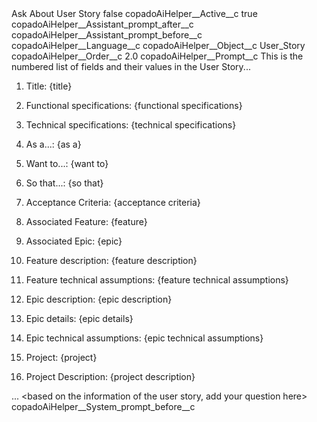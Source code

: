 <?xml version="1.0" encoding="UTF-8"?>
<CustomMetadata xmlns="http://soap.sforce.com/2006/04/metadata" xmlns:xsi="http://www.w3.org/2001/XMLSchema-instance" xmlns:xsd="http://www.w3.org/2001/XMLSchema">
    <label>Ask About User Story</label>
    <protected>false</protected>
    <values>
        <field>copadoAiHelper__Active__c</field>
        <value xsi:type="xsd:boolean">true</value>
    </values>
    <values>
        <field>copadoAiHelper__Assistant_prompt_after__c</field>
        <value xsi:nil="true"/>
    </values>
    <values>
        <field>copadoAiHelper__Assistant_prompt_before__c</field>
        <value xsi:nil="true"/>
    </values>
    <values>
        <field>copadoAiHelper__Language__c</field>
        <value xsi:nil="true"/>
    </values>
    <values>
        <field>copadoAiHelper__Object__c</field>
        <value xsi:type="xsd:string">User_Story</value>
    </values>
    <values>
        <field>copadoAiHelper__Order__c</field>
        <value xsi:type="xsd:double">2.0</value>
    </values>
    <values>
        <field>copadoAiHelper__Prompt__c</field>
        <value xsi:type="xsd:string">This is the numbered list of fields and their values in the User Story...

1) Title: {title}

2) Functional specifications: {functional specifications}

3) Technical specifications: {technical specifications}

4) As a...: {as a}

5) Want to...: {want to}

6) So that...: {so that}

7) Acceptance Criteria: {acceptance criteria}

8) Associated Feature: {feature}

9) Associated Epic: {epic}

10) Feature description: {feature description}

11) Feature technical assumptions: {feature technical assumptions}

12) Epic description: {epic description}

13) Epic details: {epic details}

14) Epic technical assumptions: {epic technical assumptions}

15) Project: {project}

16) Project Description: {project description}

... &lt;based on the information of the user story, add your question here&gt;</value>
    </values>
    <values>
        <field>copadoAiHelper__System_prompt_before__c</field>
        <value xsi:nil="true"/>
    </values>
</CustomMetadata>
